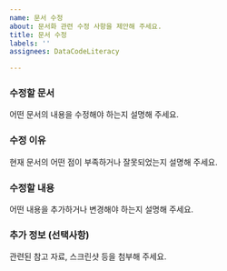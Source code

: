 ```yaml
---
name: 문서 수정
about: 문서화 관련 수정 사항을 제안해 주세요.
title: 문서 수정
labels: ''
assignees: DataCodeLiteracy

---
```


### 수정할 문서

어떤 문서의 내용을 수정해야 하는지 설명해 주세요.

### 수정 이유

현재 문서의 어떤 점이 부족하거나 잘못되었는지 설명해 주세요.

### 수정할 내용

어떤 내용을 추가하거나 변경해야 하는지 설명해 주세요.

### 추가 정보 (선택사항)

관련된 참고 자료, 스크린샷 등을 첨부해 주세요.
